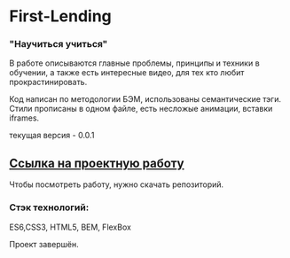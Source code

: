 # **First-Lending**

### "Научиться учиться"
В работе описываются главные проблемы, принципы и техники в обучении, а также есть интересные видео, для тех кто любит прокрастинировать.

Код написан по методологии БЭМ, использованы семантические тэги. Стили прописаны в одном файле, есть несложые анимации, вставки iframes.

текущая версия - 0.0.1

## [Ссылка на проектную работу](https://Nastena-na.github.io/First-Lending/)

Чтобы посмотреть работу, нужно скачать репозиторий.

### Стэк технологий:

ES6,CSS3, HTML5, BEM, FlexBox

Проект завершён.
